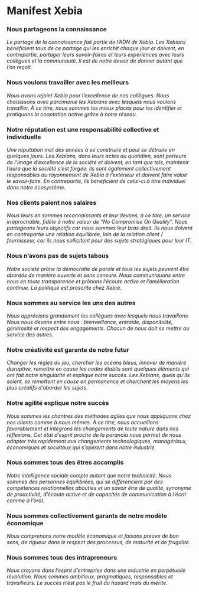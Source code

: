 # Manifest Xebia

### Nous partageons la connaissance
*Le partage de la connaissance fait partie de l’ADN de Xebia. Les Xebians bénéficient tous de ce partage qui les enrichit chaque jour et doivent, en contrepartie, partager leurs savoir-faires et leurs expériences avec leurs collègues et la communauté. Il est de notre devoir de donner autant que l’on reçoit.*

### Nous voulons travailler avec les meilleurs
*Nous avons rejoint Xebia pour l’excellence de nos collègues. Nous choisissons avec parcimonie les Xebians avec lesquels nous voulons travailler. À ce titre, nous sommes les mieux placés pour les identifier et pratiquons la cooptation active grâce à notre réseau.*

### Notre réputation est une responsabilité collective et individuelle
*Une réputation met des années à se construire et peut se détruire en quelques jours. Les Xebians, dans leurs actes au quotidien, sont porteurs de l’image d’excellence de la société et doivent, en tant que tels, maintenir l’aura que la société s’est forgée. Ils sont également collectivement responsables du rayonnement de Xebia à l’extérieur et doivent faire valoir le savoir-faire. En contrepartie, ils bénéficient de celui-ci à titre individuel dans notre écosystème.*

### Nos clients paient nos salaires
*Nous leurs en sommes reconnaissants et leur devons, à ce titre, un service irréprochable, fidèle à notre valeur de “No Compromise On Quality”. Nous partageons leurs objectifs car nous sommes leur bras droit. Ils nous doivent en contrepartie une relation équilibrée, loin de la relation client / fournisseur, car ils nous sollicitent pour des sujets stratégiques pour leur IT.*

### Nous n’avons pas de sujets tabous
*Notre société prône la démocratie de parole et tous les sujets peuvent être abordés de manière ouverte et sans censure. Nous communiquons entre nous en toute transparence et prônons l’écoute active et l’amélioration continue. La politique est proscrite chez Xebia.*

### Nous sommes au service les uns des autres
*Nous apprécions grandement les collègues avec lesquels nous travaillons. Nous nous devons entre nous : bienveillance, entraide, disponibilité, générosité et respect des engagements. Chacun de nous doit se mettre au service des autres.*

### Notre créativité est garante de notre futur
*Changer les règles du jeu, chercher les océans bleus, innover de manière disruptive, remettre en cause les codes établis sont quelques éléments qui ont fait notre singularité et explique notre succès.*
*Les Xebians, quels qu’ils soient, se remettent en cause en permanence et cherchent les moyens les plus créatifs d’aborder les sujets.*

### Notre agilité explique notre succès
*Nous sommes les chantres des méthodes agiles que nous appliquons chez nos clients comme à nous mêmes. À ce titre, nous accueillons favorablement et intégrons les changements de toute nature dans nos réflexions. Cet état d’esprit proche de la paranoïa nous permet de nous adapter très rapidement aux changements technologiques, managériaux, économiques et sociétaux qui s’opèrent dans notre industrie.*

### Nous sommes tous des êtres accomplis
*Notre intelligence sociale compte autant que notre technicité. Nous sommes des personnes équilibrées, qui se différencient par des compétences relationnelles abouties et un savoir être de qualité, synonyme de proactivité, d’écoute active et de capacités de communication à l’écrit comme à l’oral.*

### Nous sommes collectivement garants de notre modèle économique
*Nous comprenons notre modèle économique et faisons preuve de bon sens, de rigueur dans le respect des processus, de maturité et de frugalité.*

### Nous sommes tous des intrapreneurs
*Nous croyons dans l’esprit d’entreprise dans une industrie en perpétuelle révolution. Nous sommes ambitieux, pragmatiques, responsables et travailleurs.*
*Le succès n’est pas le fruit du hasard mais du mérite.*
